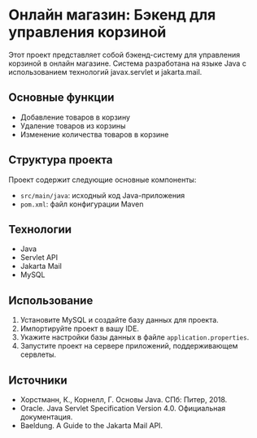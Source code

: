 # Онлайн магазин: Бэкенд для управления корзиной

Этот проект представляет собой бэкенд-систему для управления корзиной в онлайн магазине. Система разработана на языке Java с использованием технологий javax.servlet и jakarta.mail.

## Основные функции

- Добавление товаров в корзину
- Удаление товаров из корзины
- Изменение количества товаров в корзине

## Структура проекта

Проект содержит следующие основные компоненты:

- `src/main/java`: исходный код Java-приложения
- `pom.xml`: файл конфигурации Maven

## Технологии

- Java
- Servlet API
- Jakarta Mail
- MySQL

## Использование

1. Установите MySQL и создайте базу данных для проекта.
2. Импортируйте проект в вашу IDE.
3. Укажите настройки базы данных в файле `application.properties`.
4. Запустите проект на сервере приложений, поддерживающем сервлеты.

## Источники

- Хорстманн, К., Корнелл, Г. Основы Java. СПб: Питер, 2018.
- Oracle. Java Servlet Specification Version 4.0. Официальная документация.
- Baeldung. A Guide to the Jakarta Mail API.

